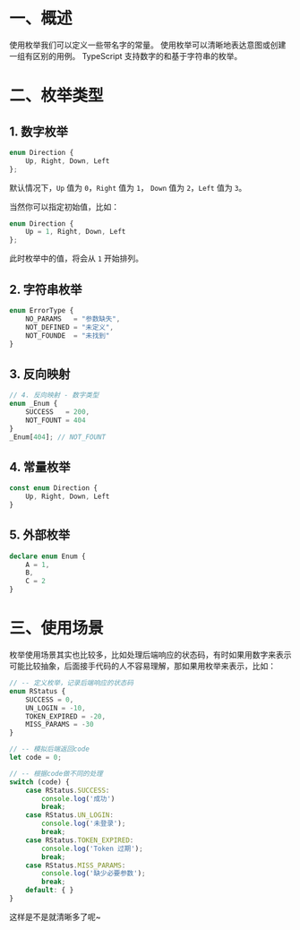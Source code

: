 # 一、概述

使用枚举我们可以定义一些带名字的常量。 使用枚举可以清晰地表达意图或创建一组有区别的用例。 TypeScript 支持数字的和基于字符串的枚举。

# 二、枚举类型

## 1. 数字枚举

```typescript
enum Direction {
    Up, Right, Down, Left
};
```

默认情况下，`Up` 值为 `0`，`Right` 值为 `1`， `Down` 值为 `2`，`Left` 值为 `3`。

当然你可以指定初始值，比如：

```typescript
enum Direction {
    Up = 1, Right, Down, Left
};
```

此时枚举中的值，将会从 `1` 开始排列。

## 2. 字符串枚举

```typescript
enum ErrorType {
    NO_PARAMS   = "参数缺失",
    NOT_DEFINED = "未定义",
    NOT_FOUNDE  = "未找到"
}
```

## 3. 反向映射

```typescript
// 4. 反向映射 - 数字类型
enum _Enum {
    SUCCESS   = 200,
    NOT_FOUNT = 404
}
_Enum[404]; // NOT_FOUNT
```

## 4. 常量枚举

```typescript
const enum Direction {
    Up, Right, Down, Left
}
```

## 5. 外部枚举

```typescript
declare enum Enum {
    A = 1,
    B,
    C = 2
}
```

# 三、使用场景

枚举使用场景其实也比较多，比如处理后端响应的状态码，有时如果用数字来表示可能比较抽象，后面接手代码的人不容易理解，那如果用枚举来表示，比如：

```typescript
// -- 定义枚举，记录后端响应的状态码
enum RStatus {
    SUCCESS = 0,
    UN_LOGIN = -10,
    TOKEN_EXPIRED = -20,
    MISS_PARAMS = -30
}

// -- 模拟后端返回code
let code = 0;

// -- 根据code做不同的处理
switch (code) {
    case RStatus.SUCCESS:
        console.log('成功')
        break;
    case RStatus.UN_LOGIN:
        console.log('未登录');
        break;
    case RStatus.TOKEN_EXPIRED:
        console.log('Token 过期');
        break;
    case RStatus.MISS_PARAMS:
        console.log('缺少必要参数');
        break;
    default: { }
}
```

这样是不是就清晰多了呢~

